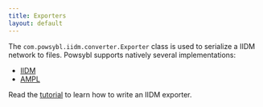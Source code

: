 ```yaml
---
title: Exporters
layout: default
---
```


The `com.powsybl.iidm.converter.Exporter` class is used to serialize a IIDM network to files. Powsybl supports natively
several implementations:
- [IIDM](iidm.md)
- [AMPL](ampl.md)

Read the [tutorial](../../tutorials/iidm/exporter.md) to learn how to write an IIDM exporter.

